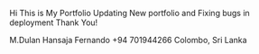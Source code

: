 Hi This is My Portfolio
  Updating New portfolio and Fixing bugs in deployment
  Thank You!


  M.Dulan Hansaja Fernando
  +94 701944266
  Colombo, Sri Lanka
